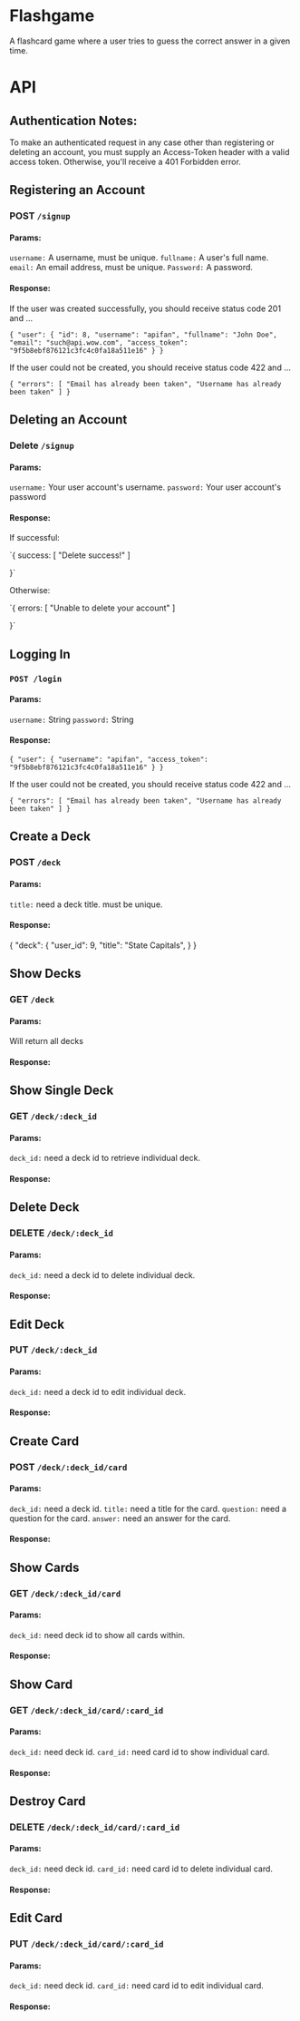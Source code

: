 # Flashgame

A flashcard game where a user tries to guess the correct answer in a given time.

# API

## Authentication Notes:

To make an authenticated request in any case other than registering
or deleting an account, you must supply an Access-Token header with a valid
access token. Otherwise, you'll receive a 401 Forbidden error.

## Registering an Account

### POST `/signup`
#### Params:
`username:` A username, must be unique. `fullname:` A user's full name. `email:` An email address, must be unique. `Password:` A password.

#### Response:
If the user was created successfully, you should receive status code 201 and ...

`{
    "user": {
        "id": 8,
        "username": "apifan",
        "fullname": "John Doe",
        "email": "such@api.wow.com",
        "access_token": "9f5b8ebf876121c3fc4c0fa18a511e16"
    }
}`

If the user could not be created, you should receive status code 422 and ...

`{
    "errors": [
        "Email has already been taken",
        "Username has already been taken"
        ]
}`

## Deleting an Account
### Delete `/signup`

#### Params:

`username:` Your user account's username. `password:` Your user account's password

#### Response:

If successful:

`{
    success: [ 
        "Delete success!"
    ]

}`

Otherwise:

`{
    errors: [
        "Unable to delete your account"
    ]

}`

## Logging In
### `POST /login`

#### Params:

`username:` String `password:` String

#### Response:

`{
    "user": {
        "username": "apifan",
        "access_token": "9f5b8ebf876121c3fc4c0fa18a511e16"
    }
}`

If the user could not be created, you should receive status code 422 and ...

`{
    "errors": [
        "Email has already been taken",
        "Username has already been taken"
    ]
}`

## Create a Deck
### POST `/deck`

#### Params:
`title:` need a deck title. must be unique.

#### Response:
{
    "deck": {
        "user_id": 9,
        "title": "State Capitals",
    }
}


## Show Decks
### GET `/deck`

#### Params:
Will return all decks

#### Response:


## Show Single Deck
### GET `/deck/:deck_id`

#### Params:
`deck_id:` need a deck id to retrieve individual deck.

#### Response:

## Delete Deck
### DELETE `/deck/:deck_id`

#### Params:
`deck_id:` need a deck id to delete individual deck.

#### Response:


## Edit Deck
### PUT `/deck/:deck_id`

#### Params:
`deck_id:` need a deck id to edit individual deck.

#### Response:


## Create Card
### POST `/deck/:deck_id/card`

#### Params:
`deck_id:` need a deck id. `title:` need a title for the card. `question:` need a question for the card. `answer:` need an answer for the card.

#### Response:


## Show Cards
### GET `/deck/:deck_id/card`

#### Params:
`deck_id:` need deck id to show all cards within.

#### Response:


## Show Card
### GET `/deck/:deck_id/card/:card_id`

#### Params:
`deck_id:` need deck id. `card_id:` need card id to show individual card.

#### Response:


## Destroy Card
### DELETE `/deck/:deck_id/card/:card_id`

#### Params:
`deck_id:` need deck id. `card_id:` need card id to delete individual card.

#### Response:


## Edit Card
### PUT `/deck/:deck_id/card/:card_id`

#### Params:
`deck_id:` need deck id. `card_id:` need card id to edit individual card.

#### Response:





